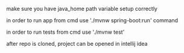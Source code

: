 make sure you have java_home path variable setup correctly

in order to run app from cmd use './mvnw spring-boot:run' command

in order to run tests from cmd use './mvnw test'

after repo is cloned, project can be opened in intellij idea 